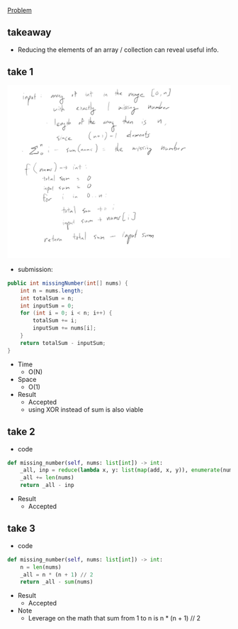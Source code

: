 [Problem](https://leetcode.com/problems/missing-number/)

## takeaway
- Reducing the elements of an array / collection can reveal useful info.

## take 1
![](img.jpg)
- submission:
```java
public int missingNumber(int[] nums) {
    int n = nums.length;
    int totalSum = n;
    int inputSum = 0;
    for (int i = 0; i < n; i++) {
        totalSum += i;
        inputSum += nums[i];
    }
    return totalSum - inputSum;
}
```
- Time
    - O(N)
- Space
    - O(1)
- Result
    - Accepted
    - using XOR instead of sum is also viable

## take 2
- code
```python
def missing_number(self, nums: list[int]) -> int:
    _all, inp = reduce(lambda x, y: list(map(add, x, y)), enumerate(nums))
    _all += len(nums)
    return _all - inp
```
- Result
    - Accepted

## take 3
- code
```python
def missing_number(self, nums: list[int]) -> int:
    n = len(nums)
    _all = n * (n + 1) // 2
    return _all - sum(nums)
```
- Result
    - Accepted
- Note
    - Leverage on the math that sum from 1 to n is n * (n + 1) // 2

